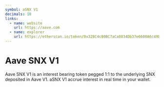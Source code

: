 ```yaml
---
symbol: aSNX V1
decimals: 18
links:
  - name: website
    url: https://aave.com
  - name: explorer
    url: https://etherscan.io/token/0x328C4c80BC7aCa0834Db37e6600A6c49E12Da4DE
---
```


# Aave SNX V1

Aave SNX V1 is an interest bearing token pegged 1:1 to the underlying SNX deposited in Aave V1. aSNX V1 accrue interest in real time in your wallet.
